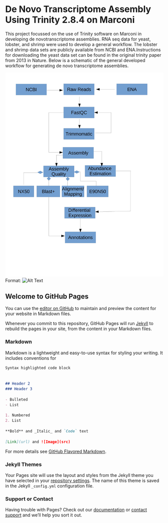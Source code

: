 
# De Novo Transcriptome Assembly Using Trinity 2.8.4 on Marconi
This project focussed on the use of Trinity software on Marconi in developing de novotranscriptome assemblies.  RNA seq data for yeast, lobster, and shrimp were used to develop a general workflow.  The lobster and shrimp data sets are publicly available from NCBI and ENA.Instructions for downloading the yeast data set can be found in the original trinity paper from 2013 in Nature. Below is a schematic of the general developed workflow for generating de novo transcriptome assemblies.

![Workflow](/_images/trinity_flow.jpg)
Format: ![Alt Text](url)

## Welcome to GitHub Pages

You can use the [editor on GitHub](https://github.com/nathanbumpus/nathanbumpus.githup.io/edit/master/README.md) to maintain and preview the content for your website in Markdown files.

Whenever you commit to this repository, GitHub Pages will run [Jekyll](https://jekyllrb.com/) to rebuild the pages in your site, from the content in your Markdown files.

### Markdown

Markdown is a lightweight and easy-to-use syntax for styling your writing. It includes conventions for

```markdown
Syntax highlighted code block


## Header 2
### Header 3

- Bulleted
- List

1. Numbered
2. List

**Bold** and _Italic_ and `Code` text

[Link](url) and ![Image](src)
```

For more details see [GitHub Flavored Markdown](https://guides.github.com/features/mastering-markdown/).

### Jekyll Themes

Your Pages site will use the layout and styles from the Jekyll theme you have selected in your [repository settings](https://github.com/nathanbumpus/nathanbumpus.githup.io/settings). The name of this theme is saved in the Jekyll `_config.yml` configuration file.

### Support or Contact

Having trouble with Pages? Check out our [documentation](https://help.github.com/categories/github-pages-basics/) or [contact support](https://github.com/contact) and we’ll help you sort it out.
